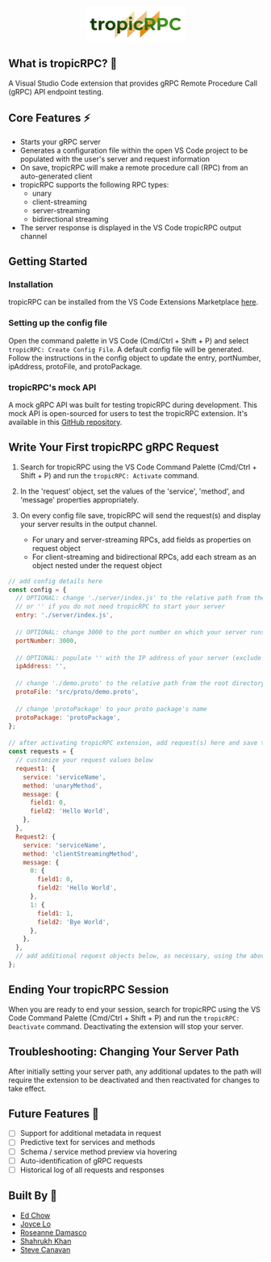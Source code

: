 <center>
<img src="./DOCUMENTATION/images/tropicRPC.png" >
</center>

## What is tropicRPC? :pineapple:

A Visual Studio Code extension that provides gRPC Remote Procedure Call (gRPC) API endpoint testing.

## Core Features :zap:

- Starts your gRPC server
- Generates a configuration file within the open VS Code project to be populated with the user's server and request information
- On save, tropicRPC will make a remote procedure call (RPC) from an auto-generated client
- tropicRPC supports the following RPC types:
  - unary
  - client-streaming
  - server-streaming
  - bidirectional streaming
- The server response is displayed in the VS Code tropicRPC output channel

## Getting Started

### **Installation**

tropicRPC can be installed from the VS Code Extensions Marketplace [here]().

### **Setting up the config file**

Open the command palette in VS Code (Cmd/Ctrl + Shift + P) and select `tropicRPC: Create Config File`. A default config file will be generated. Follow the instructions in the config object to update the entry, portNumber, ipAddress, protoFile, and protoPackage.

### **tropicRPC's mock API**

A mock gRPC API was built for testing tropicRPC during development. This mock API is open-sourced for users to test the tropicRPC extension. It's available in this [GitHub repository](https://github.com/tropicRPC/Mock-gRPC-API).

## Write Your First tropicRPC gRPC Request

1. Search for tropicRPC using the VS Code Command Palette (Cmd/Ctrl + Shift + P) and run the `tropicRPC: Activate` command.

2. In the 'request' object, set the values of the 'service', 'method', and 'message' properties appropriately.

3. On every config file save, tropicRPC will send the request(s) and display your server results in the output channel.
   - For unary and server-streaming RPCs, add fields as properties on request object
   - For client-streaming and bidirectional RPCs, add each stream as an object nested under the request object

```javascript
// add config details here
const config = {
  // OPTIONAL: change './server/index.js' to the relative path from the root directory to the file that starts your server
  // or '' if you do not need tropicRPC to start your server
  entry: './server/index.js',

  // OPTIONAL: change 3000 to the port number on which your server runs
  portNumber: 3000,

  // OPTIONAL: populate '' with the IP address of your server (exclude portNumber)
  ipAddress: '',

  // change './demo.proto' to the relative path from the root directory to your proto file
  protoFile: 'src/proto/demo.proto',

  // change 'protoPackage' to your proto package's name
  protoPackage: 'protoPackage',
};

// after activating tropicRPC extension, add request(s) here and save this file to execute
const requests = {
  // customize your request values below
  request1: {
    service: 'serviceName',
    method: 'unaryMethod',
    message: {
      field1: 0,
      field2: 'Hello World',
    },
  },
  Request2: {
    service: 'serviceName',
    method: 'clientStreamingMethod',
    message: {
      0: {
        field1: 0,
        field2: 'Hello World',
      },
      1: {
        field1: 1,
        field2: 'Bye World',
      },
    },
  },
  // add additional request objects below, as necessary, using the above format
};
```

## Ending Your tropicRPC Session

When you are ready to end your session, search for tropicRPC using the VS Code Command Palette (Cmd/Ctrl + Shift + P) and run the `tropicRPC: Deactivate` command. Deactivating the extension will stop your server.

## Troubleshooting: Changing Your Server Path

After initially setting your server path, any additional updates to the path will require the extension to be deactivated and then reactivated for changes to take effect.

## Future Features :tropical_drink:

- [ ] Support for additional metadata in request
- [ ] Predictive text for services and methods
- [ ] Schema / service method preview via hovering
- [ ] Auto-identification of gRPC requests
- [ ] Historical log of all requests and responses

## Built By :yellow_heart:

- [Ed Chow](https://github.com/edkchow)
- [Joyce Lo](https://github.com/joycelo)
- [Roseanne Damasco](https://github.com/rosedamasco)
- [Shahrukh Khan](https://github.com/ShahruKhanHub)
- [Steve Canavan](https://github.com/stevencanavan)
